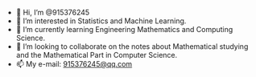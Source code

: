 - 👋 Hi, I’m @915376245
- 👀 I’m interested in Statistics and Machine Learning.
- 🌱 I’m currently learning Engineering Mathematics and Computing Science.
- 💞️ I’m looking to collaborate on the notes about Mathematical studying and the Mathematical Part in Computer Science.
- 📫 My e-mail: 915376245@qq.com

<!---
915376245/915376245 is a ✨ special ✨ repository because its `README.md` (this file) appears on your GitHub profile.
You can click the Preview link to take a look at your changes.
--->
